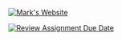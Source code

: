 [![Mark's Website](https://img.shields.io/badge/Netlify-Mark-FBC649?style=for-the-badge&logo=netlify)]([https://](https://cahigan-marklouie.netlify.app/))

[![Review Assignment Due Date](https://classroom.github.com/assets/deadline-readme-button-22041afd0340ce965d47ae6ef1cefeee28c7c493a6346c4f15d667ab976d596c.svg)](https://classroom.github.com/a/A6IUj4gD)